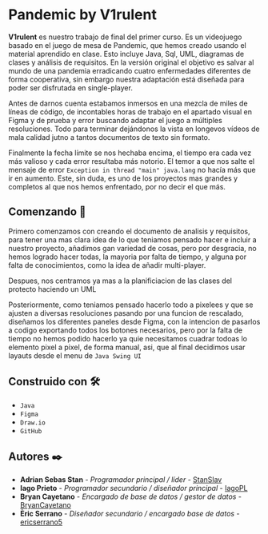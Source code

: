 # Pandemic by V1rulent

**V1rulent** es nuestro trabajo de final del primer curso. Es un videojuego basado en el juego de mesa de Pandemic, que hemos creado usando el material aprendido en clase. Esto incluye Java, Sql, UML, diagramas de clases y análisis de requisitos. En la versión original el objetivo es salvar al mundo de una pandemia erradicando cuatro enfermedades diferentes de forma cooperativa, sin embargo nuestra adaptación está diseñada para poder ser disfrutada en single-player.

Antes de darnos cuenta estabamos inmersos en una mezcla de miles de líneas de código, de incontables horas de trabajo en el apartado visual en Figma y de prueba y error buscando adaptar el juego a múltiples resoluciones. Todo para terminar dejándonos la  vista en longevos vídeos de mala calidad jutno a tantos documentos de texto sin formato.

Finalmente la fecha límite se nos hechaba encima, el tiempo era cada vez más valioso y cada error resultaba más notorio. El temor a que nos salte el mensaje de error `Exception in thread "main" java.lang` no hacía más que ir en aumento. Este, sin duda, es uno de los proyectos mas grandes y completos al que nos hemos enfrentado, por no decir el que más.

## Comenzando 🚀


Primero comenzamos con creando el documento de analisis y requisitos, para tener una mas clara idea de lo que teniamos pensado hacer e incluir a nuestro proyecto, añadimos gan variedad de cosas, pero por desgracia, no hemos logrado hacer todas, la mayoria por falta de tiempo, y alguna por falta de conocimientos, como la idea de añadir multi-player. 

Despues, nos centramos ya mas a la planificiacion de las clases del protecto haciendo un UML

Posteriormente, como teniamos pensado hacerlo todo a pixelees y que se ajusten a diversas resoluciones pasando por una funcion de rescalado, diseñamos los diferentes paneles desde Figma, con la intencion de pasarlos a codigo exportando todos los botones necesarios, pero por la falta de tiempo no hemos podido hacerlo ya quie necesitamos cuadrar todoas lo elemento pixel a pixel, de forma manual, asi, que al final decidimos usar layauts desde el menu de `Java Swing UI`

## Construido con 🛠️

* `Java`
* `Figma`
* `Draw.io`
* `GitHub`

## Autores ✒️

* **Adrian Sebas Stan** - *Programador principal / líder* - [StanSlav](https://github.com/StansSlav)
* **Iago Prieto** - *Programador secundario / diseñador principal* - [IagoPL](https://github.com/IagoPL)
* **Bryan Cayetano** - *Encargado de base de datos / gestor de datos* - [BryanCayetano](https://github.com/BryanCayetano)
* **Èric Serrano** - *Diseñador secundario / encargado base de datos* - [ericserrano5](https://github.com/ericserrano5)
